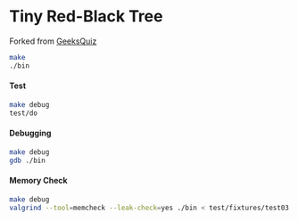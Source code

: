 Tiny Red-Black Tree
========
Forked from [GeeksQuiz][]
```sh
make
./bin
```

#### Test
```sh
make debug
test/do
```

#### Debugging
```sh
make debug
gdb ./bin
```

#### Memory Check
```sh
make debug
valgrind --tool=memcheck --leak-check=yes ./bin < test/fixtures/test03
```

[GeeksQuiz]: http://geeksquiz.com/c-program-red-black-tree-insertion
